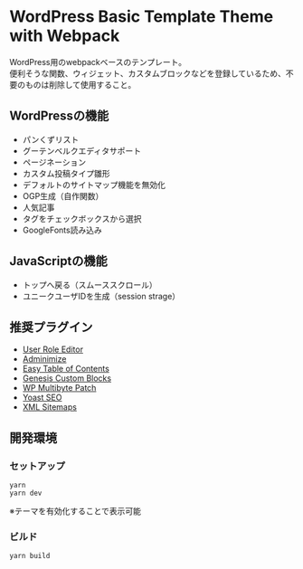 # WordPress Basic Template Theme with Webpack

WordPress用のwebpackベースのテンプレート。<br>
便利そうな関数、ウィジェット、カスタムブロックなどを登録しているため、不要のものは削除して使用すること。

## WordPressの機能

- パンくずリスト
- グーテンベルクエディタサポート
- ページネーション
- カスタム投稿タイプ雛形
- デフォルトのサイトマップ機能を無効化
- OGP生成（自作関数）
- 人気記事
- タグをチェックボックスから選択
- GoogleFonts読み込み

## JavaScriptの機能

- トップへ戻る（スムーススクロール）
- ユニークユーザIDを生成（session strage）


## 推奨プラグイン

- [User Role Editor](https://ja.wordpress.org/plugins/user-role-editor/)
- [Adminimize](https://ja.wordpress.org/plugins/adminimize/)
- [Easy Table of Contents](https://ja.wordpress.org/plugins/easy-table-of-contents/)
- [Genesis Custom Blocks](https://ja.wordpress.org/plugins/genesis-custom-blocks/)
- [WP Multibyte Patch](https://ja.wordpress.org/plugins/wp-multibyte-patch/)
- [Yoast SEO](https://ja.wordpress.org/plugins/wordpress-seo/)
- [XML Sitemaps](https://ja.wordpress.org/plugins/google-sitemap-generator/)

## 開発環境

### セットアップ

```
yarn
yarn dev
```

※テーマを有効化することで表示可能

### ビルド

```
yarn build
```
